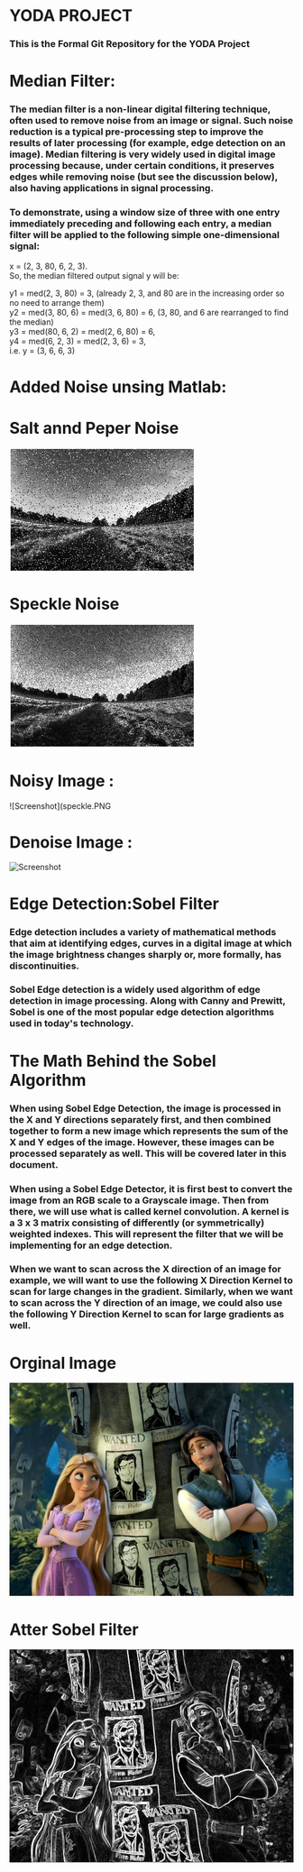 # YODA PROJECT

### This is the Formal Git Repository for the YODA Project


# Median Filter:
### The median filter is a non-linear digital filtering technique, often used to remove noise from an image or signal. Such noise reduction is a typical pre-processing step to improve the results of later processing (for example, edge detection on an image). Median filtering is very widely used in digital image processing because, under certain conditions, it preserves edges while removing noise (but see the discussion below), also having applications in signal processing.

### To demonstrate, using a window size of three with one entry immediately preceding and following each entry, a median filter will be applied to the following simple one-dimensional signal:

x = (2, 3, 80, 6, 2, 3). <br />
So, the median filtered output signal y will be: <br />

y1 = med(2, 3, 80) = 3, (already 2, 3, and 80 are in the increasing order so no need to arrange them) <br />
y2 = med(3, 80, 6) = med(3, 6, 80) = 6, (3, 80, and 6 are rearranged to find the median) <br />
y3 = med(80, 6, 2) = med(2, 6, 80) = 6, <br />
y4 = med(6, 2, 3) = med(2, 3, 6) = 3, <br />
i.e. y = (3, 6, 6, 3) <br />

# Added Noise unsing Matlab:

# Salt annd Peper Noise 

![Screenshot](saltpepper.PNG)

# Speckle Noise

![Screenshot](speckle.PNG)

# Noisy Image :

![Screenshot](speckle.PNG

# Denoise Image :

![Screenshot](orginal_image.PNG)

# Edge Detection:Sobel Filter

### Edge detection includes a variety of mathematical methods that aim at identifying edges, curves in a digital image at which the image brightness changes sharply or, more formally, has discontinuities.

### Sobel Edge detection is a widely used algorithm of edge detection in image processing. Along with Canny and Prewitt, Sobel is one of the most popular edge detection algorithms used in today's technology.


# The Math Behind the Sobel Algorithm
### When using Sobel Edge Detection, the image is processed in the X and Y directions separately first, and then combined together to form a new image which represents the sum of the X and Y edges of the image. However, these images can be processed separately as well. This will be covered later in this document.

### When using a Sobel Edge Detector, it is first best to convert the image from an RGB scale to a Grayscale image. Then from there, we will use what is called kernel convolution. A kernel is a 3 x 3 matrix consisting of differently (or symmetrically) weighted indexes. This will represent the filter that we will be implementing for an edge detection.

### When we want to scan across the X direction of an image for example, we will want to use the following X Direction Kernel to scan for large changes in the gradient. Similarly, when we want to scan across the Y direction of an image, we could also use the following Y Direction Kernel to scan for large gradients as well.

# Orginal Image

![Screenshot](VGA1.png)

# Atter Sobel Filter

![Screenshot](VGA.png)


